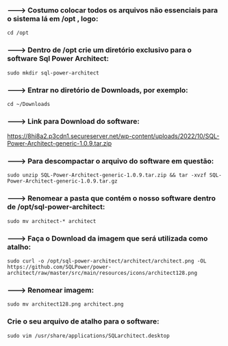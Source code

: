 ### ---> Costumo colocar todos os arquivos não essenciais para o sistema lá em /opt , logo:
```
cd /opt
```

### ---> Dentro de /opt crie um diretório exclusivo para o software Sql Power Architect:
```
sudo mkdir sql-power-architect
```

### ---> Entrar no diretório de Downloads, por exemplo:
```
cd ~/Downloads
```

### ---> Link para Download do software:
https://8hi8a2.p3cdn1.secureserver.net/wp-content/uploads/2022/10/SQL-Power-Architect-generic-1.0.9.tar.zip

### ---> Para descompactar o arquivo do software em questão:
```
sudo unzip SQL-Power-Architect-generic-1.0.9.tar.zip && tar -xvzf SQL-Power-Architect-generic-1.0.9.tar.gz
```

### ---> Renomear a pasta que contém o nosso software dentro de /opt/sql-power-architect:
```
sudo mv architect-* architect
```

### ---> Faça o Download da imagem que será utilizada como atalho:
```
sudo curl -o /opt/sql-power-architect/architect/architect.png -OL https://github.com/SQLPower/power-architect/raw/master/src/main/resources/icons/architect128.png
```

### ---> Renomear imagem:
```
sudo mv architect128.png architect.png
```

### Crie o seu arquivo de atalho para o software:
```
sudo vim /usr/share/applications/SQLarchitect.desktop
```
